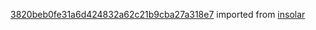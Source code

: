 [3820beb0fe31a6d424832a62c21b9cba27a318e7](https://github.com/insolar/insolar/commit/3820beb0fe31a6d424832a62c21b9cba27a318e7) imported from [insolar](https://github.com/insolar/insolar)
